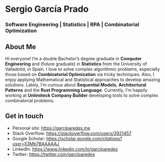 # Sergio García Prado 
### Software Engineering | Statistics | RPA | Combinatorial Optimization

## About Me
Hi everyone! I’m a double Bachelor’s degree graduate in **Computer Engineering** and (future graduate) in **Statistics** from the University of Valladolid, in Spain. I love to solve complex algorithmic problems, especially those based on **Combinatorial Optimization** via tricky techniques. Also, I enjoy applying Mathematical and Statistical approaches to develop amazing solutions. Lately, I’m curious about **Sequential Models**, **Architectural Patterns** and the **Rust Programming Language**. Currently, I’m happily working at **Unlimiteck Company Builder** developing tools to solve complex combinatorial problems.

## Get in touch
- Personal site: https://garciparedes.me
- Stack Overflow: https://stackoverflow.com/users/3921457
- Google Scholar: https://scholar.google.com/citations?user=X3Mb7BAAAAAJ
- LinkedIn: https://www.linkedin.com/in/garciparedes
- Twitter: https://twitter.com/garciparedes
